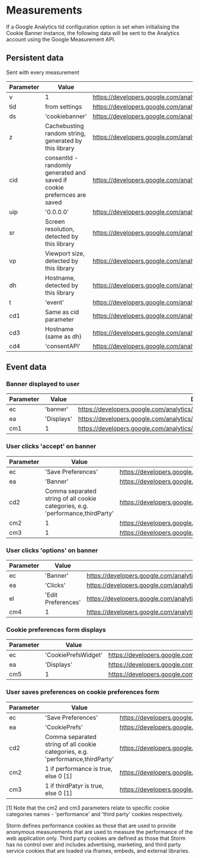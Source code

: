 # Measurements

If a Google Analytics tid configuration option is set when initialising the Cookie Banner instance, the following data will be sent to the Analytics account using the Google Measurement API.



## Persistent data
Sent with every measurement

| Parameter | Value                                                                   | Definition                                                                              |
| --------- | ----------------------------------------------------------------------- | --------------------------------------------------------------------------------------- |
| v         | 1                                                                       | https://developers.google.com/analytics/devguides/collection/protocol/v1/parameters#v   |
| tid       | from settings                                                           | https://developers.google.com/analytics/devguides/collection/protocol/v1/parameters#tid |
| ds        | 'cookiebanner'                                                          | https://developers.google.com/analytics/devguides/collection/protocol/v1/parameters#ds  |
| z         | Cachebusting random string, generated by this library                   | https://developers.google.com/analytics/devguides/collection/protocol/v1/parameters#z   |
| cid       | consentId - randomly generated and saved if cookie prefernces are saved | https://developers.google.com/analytics/devguides/collection/protocol/v1/parameters#cid |
| uip       | '0.0.0.0'                                                               | https://developers.google.com/analytics/devguides/collection/protocol/v1/parameters#uip |
| sr        | Screen resolution, detected by this library                             | https://developers.google.com/analytics/devguides/collection/protocol/v1/parameters#sr  |
| vp        | Viewport size, detected by this library                                 | https://developers.google.com/analytics/devguides/collection/protocol/v1/parameters#vp  |
| dh        | Hostname, detected by this library                                      | https://developers.google.com/analytics/devguides/collection/protocol/v1/parameters#dh  |
| t         | 'event'                                                                 | https://developers.google.com/analytics/devguides/collection/protocol/v1/parameters#t   |
| cd1       | Same as cid parameter                                                   | https://developers.google.com/analytics/devguides/collection/protocol/v1/parameters#cd  |
| cd3       | Hostname (same as dh)                                                   | https://developers.google.com/analytics/devguides/collection/protocol/v1/parameters#cd  |
| cd4       | 'consentAPI'                                                            | https://developers.google.com/analytics/devguides/collection/protocol/v1/parameters#cd4 |


## Event data
### Banner displayed to user

| Parameter | Value      | Definition                                                                             |
| --------- | ---------- | -------------------------------------------------------------------------------------- |
| ec        | 'banner'   | https://developers.google.com/analytics/devguides/collection/protocol/v1/parameters#ec |
| ea        | 'Displays' | https://developers.google.com/analytics/devguides/collection/protocol/v1/parameters#ea |
| cm1       | 1          | https://developers.google.com/analytics/devguides/collection/protocol/v1/parameters#cm |


### User clicks 'accept' on banner 

| Parameter | Value                                                                          | Definition                                                                             |
| --------- | ------------------------------------------------------------------------------ | -------------------------------------------------------------------------------------- |
| ec        | 'Save Preferences'                                                             | https://developers.google.com/analytics/devguides/collection/protocol/v1/parameters#ec |
| ea        | 'Banner'                                                                       | https://developers.google.com/analytics/devguides/collection/protocol/v1/parameters#ea |
| cd2       | Comma separated string of all cookie categories, e.g. 'performance,thirdParty' | https://developers.google.com/analytics/devguides/collection/protocol/v1/parameters#cd |
| cm2       | 1                                                                              | https://developers.google.com/analytics/devguides/collection/protocol/v1/parameters#cm |
| cm3       | 1                                                                              | https://developers.google.com/analytics/devguides/collection/protocol/v1/parameters#cm |


### User clicks 'options' on banner 

| Parameter | Value              | Definition                                                                             |
| --------- | ------------------ | -------------------------------------------------------------------------------------- |
| ec        | 'Banner'           | https://developers.google.com/analytics/devguides/collection/protocol/v1/parameters#ec |
| ea        | 'Clicks'           | https://developers.google.com/analytics/devguides/collection/protocol/v1/parameters#ea |
| el        | 'Edit Preferences' | https://developers.google.com/analytics/devguides/collection/protocol/v1/parameters#el |
| cm4       | 1                  | https://developers.google.com/analytics/devguides/collection/protocol/v1/parameters#cm |


### Cookie preferences form displays  

| Parameter | Value               | Definition                                                                             |
| --------- | ------------------- | -------------------------------------------------------------------------------------- |
| ec        | 'CookiePrefsWidget' | https://developers.google.com/analytics/devguides/collection/protocol/v1/parameters#ec |
| ea        | 'Displays'          | https://developers.google.com/analytics/devguides/collection/protocol/v1/parameters#ea |
| cm5       | 1                   | https://developers.google.com/analytics/devguides/collection/protocol/v1/parameters#cm |


### User saves preferences on cookie preferences form

| Parameter | Value                                                                          | Definition                                                                             |
| --------- | ------------------------------------------------------------------------------ | -------------------------------------------------------------------------------------- |
| ec        | 'Save Preferences'                                                       | https://developers.google.com/analytics/devguides/collection/protocol/v1/parameters#ec |
| ea        | 'CookiePrefs'                                                            | https://developers.google.com/analytics/devguides/collection/protocol/v1/parameters#ea |
| cd2       | Comma separated string of all cookie categories, e.g. 'performance,thirdParty' | https://developers.google.com/analytics/devguides/collection/protocol/v1/parameters#cd |
| cm2       | 1 if performance is true, else 0 [1]                                     | https://developers.google.com/analytics/devguides/collection/protocol/v1/parameters#cm |
| cm3       | 1 if thirdPatyr is true, else 0 [1]                                      | https://developers.google.com/analytics/devguides/collection/protocol/v1/parameters#cm |

[1] Note that the cm2 and cm3 parameters relate to specific cookie categories names - 'performance' and 'third party' cookies respectively.

Storm defines performance cookies as those that are used to provide anonymous measurements that are used to measure the performance of the web application only. Third party cookies are defined as those that Storm has no control over and includes advertising, marketing, and third party service cookies that are loaded via iframes, embeds, and external libraries.
